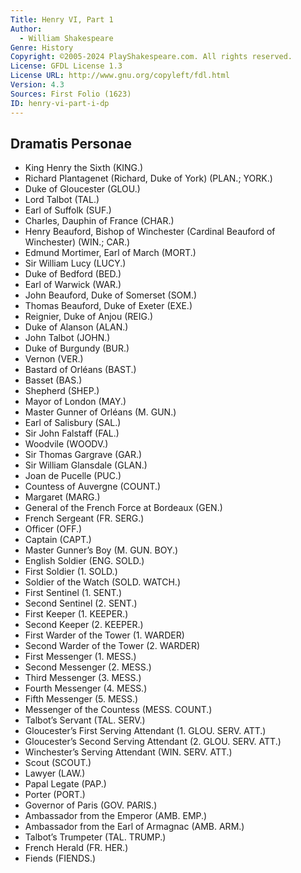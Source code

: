 ```yaml
---
Title: Henry VI, Part 1
Author: 
  - William Shakespeare
Genre: History
Copyright: ©2005-2024 PlayShakespeare.com. All rights reserved.
License: GFDL License 1.3
License URL: http://www.gnu.org/copyleft/fdl.html
Version: 4.3
Sources: First Folio (1623)
ID: henry-vi-part-i-dp
---
```


## Dramatis Personae


- King Henry the Sixth (KING.)
- Richard Plantagenet (Richard, Duke of York) (PLAN.; YORK.)
- Duke of Gloucester (GLOU.)
- Lord Talbot (TAL.)
- Earl of Suffolk (SUF.)
- Charles, Dauphin of France (CHAR.)
- Henry Beauford, Bishop of Winchester (Cardinal Beauford of Winchester) (WIN.; CAR.)
- Edmund Mortimer, Earl of March (MORT.)
- Sir William Lucy (LUCY.)
- Duke of Bedford (BED.)
- Earl of Warwick (WAR.)
- John Beauford, Duke of Somerset (SOM.)
- Thomas Beauford, Duke of Exeter (EXE.)
- Reignier, Duke of Anjou (REIG.)
- Duke of Alanson (ALAN.)
- John Talbot (JOHN.)
- Duke of Burgundy (BUR.)
- Vernon (VER.)
- Bastard of Orléans (BAST.)
- Basset (BAS.)
- Shepherd (SHEP.)
- Mayor of London (MAY.)
- Master Gunner of Orléans (M. GUN.)
- Earl of Salisbury (SAL.)
- Sir John Falstaff (FAL.)
- Woodvile (WOODV.)
- Sir Thomas Gargrave (GAR.)
- Sir William Glansdale (GLAN.)
- Joan de Pucelle (PUC.)
- Countess of Auvergne (COUNT.)
- Margaret (MARG.)
- General of the French Force at Bordeaux (GEN.)
- French Sergeant (FR. SERG.)
- Officer (OFF.)
- Captain (CAPT.)
- Master Gunner’s Boy (M. GUN. BOY.)
- English Soldier (ENG. SOLD.)
- First Soldier (1. SOLD.)
- Soldier of the Watch (SOLD. WATCH.)
- First Sentinel (1. SENT.)
- Second Sentinel (2. SENT.)
- First Keeper (1. KEEPER.)
- Second Keeper (2. KEEPER.)
- First Warder of the Tower (1. WARDER)
- Second Warder of the Tower (2. WARDER)
- First Messenger (1. MESS.)
- Second Messenger (2. MESS.)
- Third Messenger (3. MESS.)
- Fourth Messenger (4. MESS.)
- Fifth Messenger (5. MESS.)
- Messenger of the Countess (MESS. COUNT.)
- Talbot’s Servant (TAL. SERV.)
- Gloucester’s First Serving Attendant (1. GLOU. SERV. ATT.)
- Gloucester’s Second Serving Attendant (2. GLOU. SERV. ATT.)
- Winchester’s Serving Attendant (WIN. SERV. ATT.)
- Scout (SCOUT.)
- Lawyer (LAW.)
- Papal Legate (PAP.)
- Porter (PORT.)
- Governor of Paris (GOV. PARIS.)
- Ambassador from the Emperor (AMB. EMP.)
- Ambassador from the Earl of Armagnac (AMB. ARM.)
- Talbot’s Trumpeter (TAL. TRUMP.)
- French Herald (FR. HER.)
- Fiends (FIENDS.)
